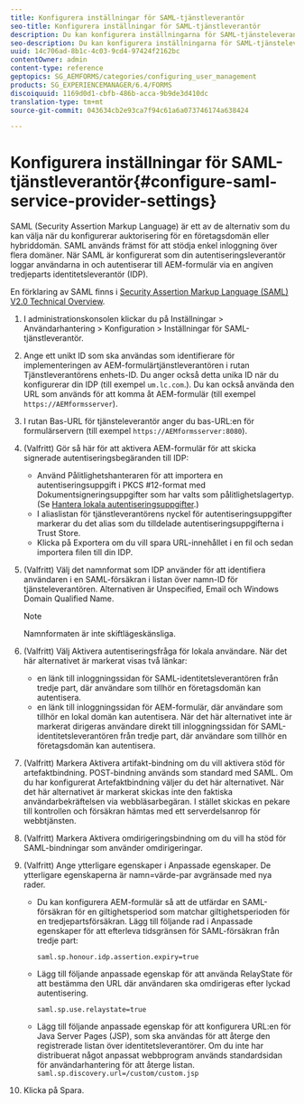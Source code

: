 ```yaml
---
title: Konfigurera inställningar för SAML-tjänstleverantör
seo-title: Konfigurera inställningar för SAML-tjänstleverantör
description: Du kan konfigurera inställningarna för SAML-tjänsteleverantören så att användarna kan logga in och autentisera till AEM-formulär via en angiven tredjepartsidentitetsleverantör (IDP).
seo-description: Du kan konfigurera inställningarna för SAML-tjänsteleverantören så att användarna kan logga in och autentisera till AEM-formulär via en angiven tredjepartsidentitetsleverantör (IDP).
uuid: 14c706ad-8b1c-4c03-9cd4-97424f2162bc
contentOwner: admin
content-type: reference
geptopics: SG_AEMFORMS/categories/configuring_user_management
products: SG_EXPERIENCEMANAGER/6.4/FORMS
discoiquuid: 1169d0d1-cbfb-486b-acca-9b9de3d410dc
translation-type: tm+mt
source-git-commit: 043634cb2e93ca7f94c61a6a073746174a638424

---
```



# Konfigurera inställningar för SAML-tjänstleverantör{#configure-saml-service-provider-settings}

SAML (Security Assertion Markup Language) är ett av de alternativ som du kan välja när du konfigurerar auktorisering för en företagsdomän eller hybriddomän. SAML används främst för att stödja enkel inloggning över flera domäner. När SAML är konfigurerat som din autentiseringsleverantör loggar användarna in och autentiserar till AEM-formulär via en angiven tredjeparts identitetsleverantör (IDP).

En förklaring av SAML finns i [Security Assertion Markup Language (SAML) V2.0 Technical Overview](https://www.oasis-open.org/committees/download.php/20645/sstc-saml-tech-overview-2%200-draft-10.pdf).

1. I administrationskonsolen klickar du på Inställningar > Användarhantering > Konfiguration > Inställningar för SAML-tjänstleverantör.
1. Ange ett unikt ID som ska användas som identifierare för implementeringen av AEM-formulärtjänstleverantören i rutan Tjänstleverantörens enhets-ID. Du anger också detta unika ID när du konfigurerar din IDP (till exempel `um.lc.com`.). Du kan också använda den URL som används för att komma åt AEM-formulär (till exempel `https://AEMformsserver`).
1. I rutan Bas-URL för tjänsteleverantör anger du bas-URL:en för formulärservern (till exempel `https://AEMformsserver:8080`).
1. (Valfritt) Gör så här för att aktivera AEM-formulär för att skicka signerade autentiseringsbegäranden till IDP:

   * Använd Pålitlighetshanteraren för att importera en autentiseringsuppgift i PKCS #12-format med Dokumentsigneringsuppgifter som har valts som pålitlighetslagertyp. (Se [Hantera lokala autentiseringsuppgifter](/help/forms/using/admin-help/local-credentials.md#managing-local-credentials).)
   * I aliaslistan för tjänstleverantörens nyckel för autentiseringsuppgifter markerar du det alias som du tilldelade autentiseringsuppgifterna i Trust Store.
   * Klicka på Exportera om du vill spara URL-innehållet i en fil och sedan importera filen till din IDP.

1. (Valfritt) Välj det namnformat som IDP använder för att identifiera användaren i en SAML-försäkran i listan över namn-ID för tjänsteleverantören. Alternativen är Unspecified, Email och Windows Domain Qualified Name.

   >[!NOTE]
   >
   >Namnformaten är inte skiftlägeskänsliga.

1. (Valfritt) Välj Aktivera autentiseringsfråga för lokala användare. När det här alternativet är markerat visas två länkar:

   * en länk till inloggningssidan för SAML-identitetsleverantören från tredje part, där användare som tillhör en företagsdomän kan autentisera.
   * en länk till inloggningssidan för AEM-formulär, där användare som tillhör en lokal domän kan autentisera.
   När det här alternativet inte är markerat dirigeras användare direkt till inloggningssidan för SAML-identitetsleverantören från tredje part, där användare som tillhör en företagsdomän kan autentisera.

1. (Valfritt) Markera Aktivera artifakt-bindning om du vill aktivera stöd för artefaktbindning. POST-bindning används som standard med SAML. Om du har konfigurerat Artefaktbindning väljer du det här alternativet. När det här alternativet är markerat skickas inte den faktiska användarbekräftelsen via webbläsarbegäran. I stället skickas en pekare till kontrollen och försäkran hämtas med ett serverdelsanrop för webbtjänsten.
1. (Valfritt) Markera Aktivera omdirigeringsbindning om du vill ha stöd för SAML-bindningar som använder omdirigeringar.
1. (Valfritt) Ange ytterligare egenskaper i Anpassade egenskaper. De ytterligare egenskaperna är namn=värde-par avgränsade med nya rader.

   * Du kan konfigurera AEM-formulär så att de utfärdar en SAML-försäkran för en giltighetsperiod som matchar giltighetsperioden för en tredjepartsförsäkran. Lägg till följande rad i Anpassade egenskaper för att efterleva tidsgränsen för SAML-försäkran från tredje part:

      `saml.sp.honour.idp.assertion.expiry=true`

   * Lägg till följande anpassade egenskap för att använda RelayState för att bestämma den URL där användaren ska omdirigeras efter lyckad autentisering.

      `saml.sp.use.relaystate=true`

   * Lägg till följande anpassade egenskap för att konfigurera URL:en för Java Server Pages (JSP), som ska användas för att återge den registrerade listan över identitetsleverantörer. Om du inte har distribuerat något anpassat webbprogram används standardsidan för användarhantering för att återge listan.
   `saml.sp.discovery.url=/custom/custom.jsp`

1. Klicka på Spara.

